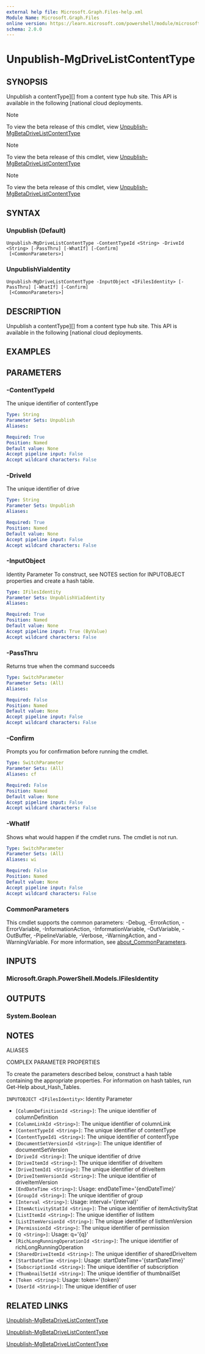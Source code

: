 ```yaml
---
external help file: Microsoft.Graph.Files-help.xml
Module Name: Microsoft.Graph.Files
online version: https://learn.microsoft.com/powershell/module/microsoft.graph.files/unpublish-mgdrivelistcontenttype
schema: 2.0.0
---
```


# Unpublish-MgDriveListContentType

## SYNOPSIS
Unpublish a contentType][] from a content type hub site.
This API is available in the following [national cloud deployments.

> [!NOTE]
> To view the beta release of this cmdlet, view [Unpublish-MgBetaDriveListContentType](/powershell/module/Microsoft.Graph.Beta.Files/Unpublish-MgBetaDriveListContentType?view=graph-powershell-beta)

> [!NOTE]
> To view the beta release of this cmdlet, view [Unpublish-MgBetaDriveListContentType](/powershell/module/Microsoft.Graph.Beta.Files/Unpublish-MgBetaDriveListContentType?view=graph-powershell-beta)

> [!NOTE]
> To view the beta release of this cmdlet, view [Unpublish-MgBetaDriveListContentType](/powershell/module/Microsoft.Graph.Beta.Files/Unpublish-MgBetaDriveListContentType?view=graph-powershell-beta)

## SYNTAX

### Unpublish (Default)
```
Unpublish-MgDriveListContentType -ContentTypeId <String> -DriveId <String> [-PassThru] [-WhatIf] [-Confirm]
 [<CommonParameters>]
```

### UnpublishViaIdentity
```
Unpublish-MgDriveListContentType -InputObject <IFilesIdentity> [-PassThru] [-WhatIf] [-Confirm]
 [<CommonParameters>]
```

## DESCRIPTION
Unpublish a contentType][] from a content type hub site.
This API is available in the following [national cloud deployments.

## EXAMPLES

## PARAMETERS

### -ContentTypeId
The unique identifier of contentType

```yaml
Type: String
Parameter Sets: Unpublish
Aliases:

Required: True
Position: Named
Default value: None
Accept pipeline input: False
Accept wildcard characters: False
```

### -DriveId
The unique identifier of drive

```yaml
Type: String
Parameter Sets: Unpublish
Aliases:

Required: True
Position: Named
Default value: None
Accept pipeline input: False
Accept wildcard characters: False
```

### -InputObject
Identity Parameter
To construct, see NOTES section for INPUTOBJECT properties and create a hash table.

```yaml
Type: IFilesIdentity
Parameter Sets: UnpublishViaIdentity
Aliases:

Required: True
Position: Named
Default value: None
Accept pipeline input: True (ByValue)
Accept wildcard characters: False
```

### -PassThru
Returns true when the command succeeds

```yaml
Type: SwitchParameter
Parameter Sets: (All)
Aliases:

Required: False
Position: Named
Default value: None
Accept pipeline input: False
Accept wildcard characters: False
```

### -Confirm
Prompts you for confirmation before running the cmdlet.

```yaml
Type: SwitchParameter
Parameter Sets: (All)
Aliases: cf

Required: False
Position: Named
Default value: None
Accept pipeline input: False
Accept wildcard characters: False
```

### -WhatIf
Shows what would happen if the cmdlet runs.
The cmdlet is not run.

```yaml
Type: SwitchParameter
Parameter Sets: (All)
Aliases: wi

Required: False
Position: Named
Default value: None
Accept pipeline input: False
Accept wildcard characters: False
```

### CommonParameters
This cmdlet supports the common parameters: -Debug, -ErrorAction, -ErrorVariable, -InformationAction, -InformationVariable, -OutVariable, -OutBuffer, -PipelineVariable, -Verbose, -WarningAction, and -WarningVariable. For more information, see [about_CommonParameters](http://go.microsoft.com/fwlink/?LinkID=113216).

## INPUTS

### Microsoft.Graph.PowerShell.Models.IFilesIdentity
## OUTPUTS

### System.Boolean
## NOTES

ALIASES

COMPLEX PARAMETER PROPERTIES

To create the parameters described below, construct a hash table containing the appropriate properties. For information on hash tables, run Get-Help about_Hash_Tables.


`INPUTOBJECT <IFilesIdentity>`: Identity Parameter
  - `[ColumnDefinitionId <String>]`: The unique identifier of columnDefinition
  - `[ColumnLinkId <String>]`: The unique identifier of columnLink
  - `[ContentTypeId <String>]`: The unique identifier of contentType
  - `[ContentTypeId1 <String>]`: The unique identifier of contentType
  - `[DocumentSetVersionId <String>]`: The unique identifier of documentSetVersion
  - `[DriveId <String>]`: The unique identifier of drive
  - `[DriveItemId <String>]`: The unique identifier of driveItem
  - `[DriveItemId1 <String>]`: The unique identifier of driveItem
  - `[DriveItemVersionId <String>]`: The unique identifier of driveItemVersion
  - `[EndDateTime <String>]`: Usage: endDateTime='{endDateTime}'
  - `[GroupId <String>]`: The unique identifier of group
  - `[Interval <String>]`: Usage: interval='{interval}'
  - `[ItemActivityStatId <String>]`: The unique identifier of itemActivityStat
  - `[ListItemId <String>]`: The unique identifier of listItem
  - `[ListItemVersionId <String>]`: The unique identifier of listItemVersion
  - `[PermissionId <String>]`: The unique identifier of permission
  - `[Q <String>]`: Usage: q='{q}'
  - `[RichLongRunningOperationId <String>]`: The unique identifier of richLongRunningOperation
  - `[SharedDriveItemId <String>]`: The unique identifier of sharedDriveItem
  - `[StartDateTime <String>]`: Usage: startDateTime='{startDateTime}'
  - `[SubscriptionId <String>]`: The unique identifier of subscription
  - `[ThumbnailSetId <String>]`: The unique identifier of thumbnailSet
  - `[Token <String>]`: Usage: token='{token}'
  - `[UserId <String>]`: The unique identifier of user

## RELATED LINKS
[Unpublish-MgBetaDriveListContentType](/powershell/module/Microsoft.Graph.Beta.Files/Unpublish-MgBetaDriveListContentType?view=graph-powershell-beta)

[Unpublish-MgBetaDriveListContentType](/powershell/module/Microsoft.Graph.Beta.Files/Unpublish-MgBetaDriveListContentType?view=graph-powershell-beta)

[Unpublish-MgBetaDriveListContentType](/powershell/module/Microsoft.Graph.Beta.Files/Unpublish-MgBetaDriveListContentType?view=graph-powershell-beta)

